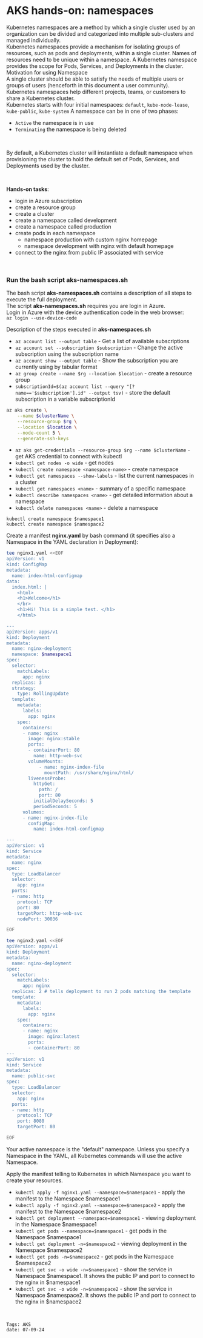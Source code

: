 
<properties
pageTitle= 'AKS hands-on: Namespace'
description= "AKS hands-on: Namespace"
services="AKS"
documentationCenter="https://github.com/fabferri/"
authors="fabferri"
editor=""/>

<tags
   ms.service="AKS"
   ms.devlang="AKS"
   ms.topic="article"
   ms.tgt_pltfrm="AKS"
   ms.workload="AKS"
   ms.date="08/09/2024"
   ms.author="fabferri" />

# AKS hands-on: namespaces
Kubernetes namespaces are a method by which a single cluster used by an organization can be divided and categorized into multiple sub-clusters and managed individually.<br>
Kubernetes namespaces provide a mechanism for isolating groups of resources, such as pods and deployments, within a single cluster. Names of resources need to be unique within a namespace.
A Kubernetes namespace provides the scope for Pods, Services, and Deployments in the cluster.
<br>
Motivation for using Namespace <br>
A single cluster should be able to satisfy the needs of multiple users or groups of users (henceforth in this document a user community).
Kubernetes namespaces help different projects, teams, or customers to share a Kubernetes cluster.
<br>
Kubernetes starts with four initial namespaces: `default`, `kube-node-lease`, `kube-public`, `kube-system`
A namespace can be in one of two phases: 
- `Active` the namespace is in use
- `Terminating` the namespace is being deleted

<br>

By default, a Kubernetes cluster will instantiate a default namespace when provisioning the cluster to hold the default set of Pods, Services, and Deployments used by the cluster.

<br>

**Hands-on tasks**: <br>
- login in Azure subscription
- create a resource group
- create a cluster
- create a namespace called development
- create a namespace called production
- create pods in each namespace
  - namespace production with custom nginx homepage
  - namespace development with nginx with default homepage
- connect to the nginx from public IP associated with service 

<br>

### <a name="create the full deployment"></a> Run the bash script aks-namespaces.sh
The bash script **aks-namespaces.sh** contains a description of all steps to execute the full deployment.<br>
The script **aks-namespaces.sh** requires you are login in Azure. <br> 
Login in Azure with the device authentication code in the web browser: <br>
`az login --use-device-code` 

Description of the steps executed in **aks-namespaces.sh** <br>
- `az account list --output table`  - Get a list of available subscriptions <br>
- `az account set --subscription $subscription` - Change the active subscription using the subscription name 
- `az account show --output table`              - Show the subscription you are currently using by tabular format <br>
- `az group create --name $rg --location $location` - create a resource group
- `subscriptionId=$(az account list --query "[?name=='$subscription'].id" --output tsv)` - store the default subscription in a variable subscriptionId


```bash
az aks create \
    --name $clusterName \
    --resource-group $rg \
    --location $location \
    --node-count 5 \
    --generate-ssh-keys
```

- `az aks get-credentials --resource-group $rg --name $clusterName` - get AKS credential to connect with kubectl
- `kubectl get nodes -o wide` - get nodes
- `kubectl create namespace <namespace-name>` - create namespace 
- `kubectl get namespaces --show-labels` - list the current namespaces in a cluster
- `kubectl get namespaces <name>` - summary of a specific namespace
- `kubectl describe namespaces <name>` - get detailed information about a namespace
- `kubectl delete namespaces <name>` - delete a namespace
```console
kubectl create namespace $namespace1
kubectl create namespace $namespace2
```


Create a manifest **nginx.yaml** by bash command (it specifies also a Namespace in the YAML declaration in Deployment): 
```bash
tee nginx1.yaml <<EOF
apiVersion: v1
kind: ConfigMap
metadata:
  name: index-html-configmap
data:
  index.html: |
    <html>
    <h1>Welcome</h1>
    </br>
    <h1>Hi! This is a simple test. </h1>
    </html>

---
apiVersion: apps/v1
kind: Deployment
metadata:
  name: nginx-deployment
  namespace: $namespace1
spec:
  selector:
    matchLabels:
      app: nginx
  replicas: 3
  strategy:
    type: RollingUpdate
  template:
    metadata:
      labels:
        app: nginx
    spec:
      containers:
      - name: nginx
        image: nginx:stable
        ports:
        - containerPort: 80
          name: http-web-svc
        volumeMounts:
            - name: nginx-index-file
              mountPath: /usr/share/nginx/html/
        livenessProbe:
          httpGet:
            path: /
            port: 80
          initialDelaySeconds: 5
          periodSeconds: 5    
      volumes:
      - name: nginx-index-file
        configMap:
          name: index-html-configmap

---
apiVersion: v1
kind: Service
metadata:
  name: nginx
spec:
  type: LoadBalancer
  selector:
    app: nginx
  ports:
  - name: http
    protocol: TCP
    port: 80
    targetPort: http-web-svc
    nodePort: 30036

EOF
```

```bash
tee nginx2.yaml <<EOF
apiVersion: apps/v1
kind: Deployment
metadata:
  name: nginx-deployment
spec:
  selector:
    matchLabels:
      app: nginx
  replicas: 2 # tells deployment to run 2 pods matching the template
  template:
    metadata:
      labels:
        app: nginx
    spec:
      containers:
      - name: nginx
        image: nginx:latest
        ports:
        - containerPort: 80
---
apiVersion: v1
kind: Service
metadata:
  name: public-svc
spec:
  type: LoadBalancer
  selector:
    app: nginx
  ports:
  - name: http
    protocol: TCP
    port: 8080
    targetPort: 80

EOF
```
Your active namespace is the "default" namespace. Unless you specify a Namespace in the YAML, all Kubernetes commands will use the active Namespace.

Apply the manifest telling to Kubernetes in which Namespace you want to create your resources.
- `kubectl apply -f nginx1.yaml --namespace=$namespace1` - apply the manifest to the Namespace $namespace1
- `kubectl apply -f nginx2.yaml --namespace=$namespace2` - apply the manifest to the Namespace $namespace2
- `kubectl get deployment --namespace=$namespace1` - viewing deployment in the Namespace $namespace1
- `kubectl get pods --namespace=$namespace1` - get pods in the Namespace $namespace1
- `kubectl get deployment -n=$namespace2` - viewing deployment in the Namespace $namespace2
- `kubectl get pods -n=$namespace2` - get pods in the Namespace $namespace2
- `kubectl get svc -o wide -n=$namespace1` - show the service in  Namespace $namespace1. It shows the public IP and port to connect to the nginx in $namespace1
- `kubectl get svc -o wide -n=$namespace2` - show the service in  Namespace $namespace2. It shows the public IP and port to connect to the nginx in $namespace2

<br>


`Tags: AKS` <br>
`date: 07-09-24`